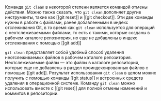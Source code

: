 Команда `git clean` в некоторой степени является командой отмены действия. Можно также сказать, что `git clean` дополняет другие инструменты, такие как [[git reset]] и [[git checkout]]. Эти две команды нужны в работе с файлами, ранее добавленными в индекс отслеживания Git, в то время как `git clean` используется для операций с неотслеживаемыми файлами, то есть с такими, которые созданы в рабочем каталоге репозитория, но еще не добавлены в индекс отслеживания с помощью [[git add]]

`git clean` представляет собой удобный способ удаления неотслеживаемых файлов в рабочем каталоге репозитория. Неотслеживаемые файлы — это файлы в каталоге репозитория, которые еще не добавлены в раздел проиндексированных файлов с помощью [[git add]]. Результат использования `git clean` в целом можно получить с помощью команды [[git status]] и встроенных средств удаления в операционной системе. Команду `git clean` можно использовать вместе с [[git reset]] для полной отмены изменений и коммитов в репозитории.